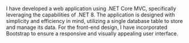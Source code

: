 I have developed a web application using .NET Core MVC, specifically leveraging the capabilities of .NET 8. The application is designed with simplicity and efficiency in mind, utilizing a single database table to store and manage its data. For the front-end design, I have incorporated Bootstrap to ensure a responsive and visually appealing user interface.
